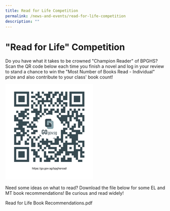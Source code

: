 ```yaml
---
title: Read for Life Competition
permalink: /news-and-events/read-for-life-competition
description: ""
---
```

# "Read for Life" Competition

Do you have what it takes to be crowned "Champion Reader" of BPGHS? Scan the QR code below each time you finish a novel and log in your review to stand a chance to win the "Most Number of Books Read - Individual" prize and also contribute to your class' book count!

<img src="/images/RFL%20QR.jpeg" 
     style="width:55%">


Need some ideas on what to read? Download the file below for some EL and MT book recommendations! Be curious and read widely!

Read for Life Book Recommendations.pdf 
